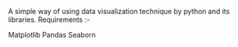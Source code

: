 A simple way of using data visualization technique by python and its libraries.
Requirements :- 

Matplotlib
Pandas
Seaborn

